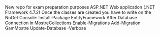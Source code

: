 New repo for exam preparation purposes 
ASP.NET Web application (.NET Framework 4.7.2)
Once the  classes are created you have to write on the NuGet Console:
Install-Package EntityFramework
After Database Connection in MostreCollections
Enable-Migrations
Add-Migration GamMostre
Update-Database -Verbose
